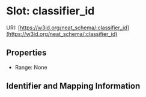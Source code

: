 # Slot: classifier_id

URI: [https://w3id.org/neat_schema/:classifier_id](https://w3id.org/neat_schema/:classifier_id)



<!-- no inheritance hierarchy -->


## Properties

 * Range: None



## Identifier and Mapping Information





